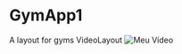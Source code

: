 # GymApp1
A layout for gyms
VideoLayout
![Meu Vídeo](https://user-images.githubusercontent.com/17552960/176617638-62f1d7db-cbfe-45d5-ae97-d6d9021008ad.gif)
